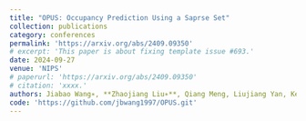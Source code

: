 ```yaml
---
title: "OPUS: Occupancy Prediction Using a Saprse Set"
collection: publications
category: conferences
permalink: 'https://arxiv.org/abs/2409.09350'
# excerpt: 'This paper is about fixing template issue #693.'
date: 2024-09-27
venue: 'NIPS'
# paperurl: 'https://arxiv.org/abs/2409.09350'
# citation: 'xxxx.'
authors: Jiabao Wang∗, **Zhaojiang Liu∗**, Qiang Meng, Liujiang Yan, Ke Wang, Jie Yang, Wei Liu, Qibin Hou, Ming-Ming Cheng
code: 'https://github.com/jbwang1997/OPUS.git'
---
```



